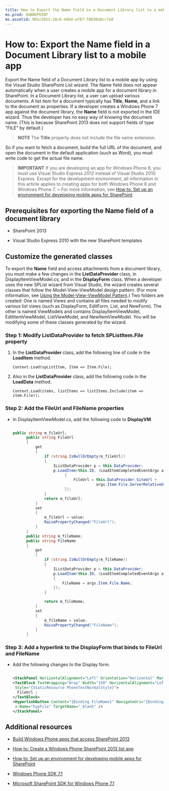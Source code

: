 ```yaml
---
title: How to Export the Name field in a Document Library list to a mobile app
ms.prod: SHAREPOINT
ms.assetid: 901c2012-18c6-4dbd-a787-f8650a0cc7a8
---
```



# How to: Export the Name field in a Document Library list to a mobile app
Export the Name field of a Document Library list to a mobile app by using the Visual Studio SharePoint List wizard. The Name field does not appear automatically when a user creates a mobile app for a document library in SharePoint.
In a Document Library list, a user can upload various documents. A list item for a document typically has **Title**, **Name**, and a link to the document as properties. If a developer creates a Windows Phone 7 app against the document library, the **Name** field is not exported in the IDE wizard. Thus the developer has no easy way of knowing the document name. (This is because SharePoint 2013 does not support fields of type "FILE" by default.)
  
    
    


> **NOTE**
> The **Title** property does not include the file name extension.
  
    
    


So if you want to fetch a document, build the full URL of the document, and open the document in the default application (such as Word), you must write code to get the actual file name.
  
    
    


> **IMPORTANT**
> If you are developing an app for Windows Phone 8, you must use Visual Studio Express 2012 instead of Visual Studio 2010 Express. Except for the development environment, all information in this article applies to creating apps for both Windows Phone 8 and Windows Phone 7. > For more information, see  [How to: Set up an environment for developing mobile apps for SharePoint](how-to-set-up-an-environment-for-developing-mobile-apps-for-sharepoint.md). 
  
    
    


## Prerequisites for exporting the Name field of a document library


- SharePoint 2013
    
  
- Visual Studio Express 2010 with the new SharePoint templates
    
  

## Customize the generated classes
<a name="HowToExportTheNameFieldInADocumentLibraryListToAMobileApp_CustomizeTheGeneratedClases"> </a>

To export the **Name** field and access attachments from a document library, you must make a few changes in the **ListDataProvider** class, in DisplayItemViewModel.cs, and in the **DisplayForm** class. When a developer uses the new SPList wizard from Visual Studio, the wizard creates several classes that follow the Model-View-ViewModel design pattern. (For more information, see [Using the Model-View-ViewModel Pattern](http://msdn.microsoft.com/en-us/library/hh821028.aspx).) Two folders are created: One is named Views and contains all files needed to modify various list views (such as DisplayForm, EditForm, List, and NewForm). The other is named ViewModels and contains DisplayItemViewModel, EditItemViewModel, ListViewModel, and NewItemViewModel. You will be modifying some of these classes generated by the wizard.
  
    
    

### Step 1: Modify ListDataProvider to fetch SPListItem.File property


1. In the **ListDataProvider** class, add the following line of code in the **LoadItem** method.
    
     `Context.Load(spListItem, Item => Item.File);`
    
  
2. Also in the **ListDataProvider** class, add the following code in the **LoadData** method.
    
     `Context.Load(items, listItems => listItems.Include(item => item.File));`
    
  

### Step 2: Add the FileUrl and FileName properties


- In DisplayItemViewModel.cs, add the following code to **DisplayVM**.
    
  ```cs
  
  public string m_fileUrl;
        public string FileUrl
        {
            get
            {
                if (string.IsNullOrEmpty(m_fileUrl))
                {
                    IListDataProvider p = this.DataProvider;
                    p.LoadItem(this.ID, (LoadItemCompletedEventArgs args) =>
                         {
                             FileUrl = this.DataProvider.SiteUrl + 
                                       args.Item.File.ServerRelativeUrl;
                         });
                }
                return m_fileUrl;
            }
            set
            {
                m_fileUrl = value;
                RaisePropertyChanged("FileUrl");
            }
        }
        public string m_fileName;
        public string FileName
        {
            get
            {
                if (string.IsNullOrEmpty(m_fileName))
                {
                    IListDataProvider p = this.DataProvider;
                    p.LoadItem(this.ID, (LoadItemCompletedEventArgs args) =>
                    {
                        FileName = args.Item.File.Name;
                    });
                }

                return m_fileName;
            }
            set
            {
                m_fileName = value;
                RaisePropertyChanged("FileName");
            }
        }
  ```


### Step 3: Add a hyperlink to the DisplayForm that binds to FileUrl and FileName


- Add the following changes to the Display form.
    
  ```XML
  
  <StackPanel HorizontalAlignment="Left" Orientation="Horizontal" Margin="0,5,0,5">
  <TextBlock TextWrapping="Wrap" Width="150" HorizontalAlignment="Left" 
   Style="{StaticResource PhoneTextNormalStyle}">
    FileUrl :
  </TextBlock>
  <HyperlinkButton Content="{Binding FileName}" NavigateUri="{Binding FileUrl}" 
   x:Name="hypFile" TargetName="_blank" />
  </StackPanel>

  ```


## Additional resources
<a name="SP15StoreSPlist_addlresources"> </a>


-  [Build Windows Phone apps that access SharePoint 2013](build-windows-phone-apps-that-access-sharepoint-2013.md)
    
  
-  [How to: Create a Windows Phone SharePoint 2013 list app](how-to-create-a-windows-phone-sharepoint-2013-list-app.md)
    
  
-  [How to: Set up an environment for developing mobile apps for SharePoint](how-to-set-up-an-environment-for-developing-mobile-apps-for-sharepoint.md)
    
  
-  [Windows Phone SDK 7.1](http://www.microsoft.com/en-us/download/details.aspx?id=27570)
    
  
-  [Microsoft SharePoint SDK for Windows Phone 7.1](http://www.microsoft.com/en-us/download/details.aspx?id=30476)
    
  

